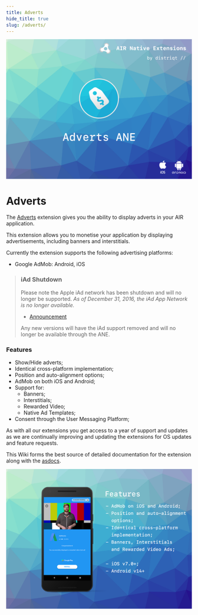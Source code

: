 ```yaml
---
title: Adverts
hide_title: true
slug: /adverts/
---
```


![](images/hero.png)

# Adverts

The [Adverts](https://airnativeextensions.com/extension/com.distriqt.Adverts) extension 
gives you the ability to display adverts in your AIR application.

This extension allows you to monetise your application by displaying advertisements, including banners and interstitials.

Currently the extension supports the following advertising platforms:

- Google AdMob: Android, iOS

>
> ### iAd Shutdown
> 
> Please note the Apple iAd network has been shutdown and will no longer be supported. 
> *As of December 31, 2016, the iAd App Network is no longer available.*
>
> - [Announcement](https://developer.apple.com/support/iad/)
> 
> Any new versions will have the iAd support removed and will no longer be available 
> through the ANE.
>


### Features

- Show/Hide adverts;
- Identical cross-platform implementation;
- Position and auto-alignment options;
- AdMob on both iOS and Android;
- Support for:
  - Banners;
  - Interstitials;
  - Rewarded Video;
  - Native Ad Templates;
- Consent through the User Messaging Platform;


As with all our extensions you get access to a year of support and updates as we are 
continually improving and updating the extensions for OS updates and feature requests.

This Wiki forms the best source of detailed documentation for the extension along with 
the [asdocs](https://docs.airnativeextensions.com/asdocs/adverts/). 

![](images/promo.png)
